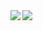<a href="https://github.com/anuraghazra/github-readme-stats">
  <img align="left" src="https://github-readme-stats.vercel.app/api?username=m12watanabe1a&count_private=true&show_icons=true" />
</a>
<a href="https://github.com/anuraghazra/github-readme-stats">
  <img align="left" src="https://github-readme-stats.vercel.app/api/top-langs/?username=m12watanabe1a" />
</a>
